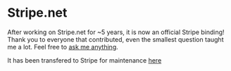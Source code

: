 # Stripe.net

After working on Stripe.net for ~5 years, it is now an official Stripe binding! Thank you to everyone that contributed, even the smallest question taught me a lot. Feel free to [ask me anything](https://github.com/jaymedavis/stripe.net/issues/new). 

It has been transfered to Stripe for maintenance [here](https://github.com/stripe/stripe-dotnet)
